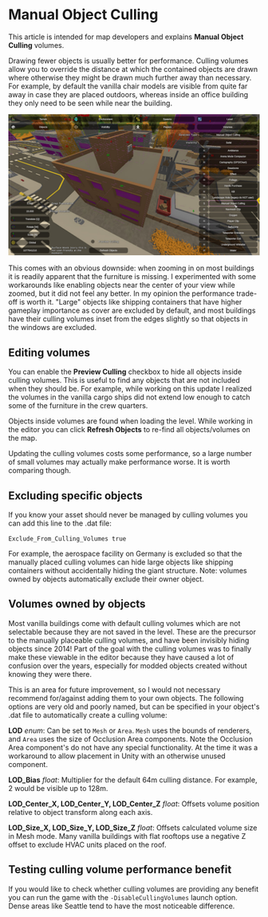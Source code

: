 Manual Object Culling
=====================

This article is intended for map developers and explains **Manual Object Culling** volumes.

Drawing fewer objects is usually better for performance. Culling volumes allow you to override the distance at which the contained objects are drawn where otherwise they might be drawn much further away than necessary. For example, by default the vanilla chair models are visible from quite far away in case they are placed outdoors, whereas inside an office building they only need to be seen while near the building.

![Building in Moscow with culling volumes](Images/CullingVolumes.jpg)

This comes with an obvious downside: when zooming in on most buildings it is readily apparent that the furniture is missing. I experimented with some workarounds like enabling objects near the center of your view while zoomed, but it did not feel any better. In my opinion the performance trade-off is worth it. "Large" objects like shipping containers that have higher gameplay importance as cover are excluded by default, and most buildings have their culling volumes inset from the edges slightly so that objects in the windows are excluded.

Editing volumes
---------------

You can enable the **Preview Culling** checkbox to hide all objects inside culling volumes. This is useful to find any objects that are not included when they should be. For example, while working on this update I realized the volumes in the vanilla cargo ships did not extend low enough to catch some of the furniture in the crew quarters. 

Objects inside volumes are found when loading the level. While working in the editor you can click **Refresh Objects** to re-find all objects/volumes on the map.

Updating the culling volumes costs some performance, so a large number of small volumes may actually make performance worse. It is worth comparing though.

Excluding specific objects
--------------------------

If you know your asset should never be managed by culling volumes you can add this line to the .dat file:

	Exclude_From_Culling_Volumes true

For example, the aerospace facility on Germany is excluded so that the manually placed culling volumes can hide large objects like shipping containers without accidentally hiding the giant structure. Note: volumes owned by objects automatically exclude their owner object.

Volumes owned by objects
------------------------

Most vanilla buildings come with default culling volumes which are not selectable because they are not saved in the level. These are the precursor to the manually placeable culling volumes, and have been invisibly hiding objects since 2014! Part of the goal with the culling volumes was to finally make these viewable in the editor because they have caused a lot of confusion over the years, especially for modded objects created without knowing they were there.

This is an area for future improvement, so I would not necessary recommend for/against adding them to your own objects. The following options are very old and poorly named, but can be specified in your object's .dat file to automatically create a culling volume:

**LOD** *enum*: Can be set to `Mesh` or `Area`. `Mesh` uses the bounds of renderers, and `Area` uses the size of Occlusion Area components. Note the Occlusion Area component's do not have any special functionality. At the time it was a workaround to allow placement in Unity with an otherwise unused component.

**LOD_Bias** *float*: Multiplier for the default 64m culling distance. For example, 2 would be visible up to 128m.

**LOD_Center_X, LOD_Center_Y, LOD_Center_Z** *float*: Offsets volume position relative to object transform along each axis.

**LOD_Size_X, LOD_Size_Y, LOD_Size_Z** *float*: Offsets calculated volume size in Mesh mode. Many vanilla buildings with flat rooftops use a negative Z offset to exclude HVAC units placed on the roof.

Testing culling volume performance benefit
------------------------------------------

If you would like to check whether culling volumes are providing any benefit you can run the game with the `-DisableCullingVolumes` launch option. Dense areas like Seattle tend to have the most noticeable difference.
